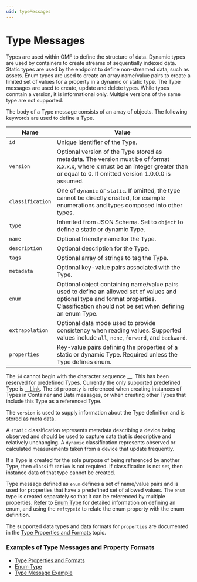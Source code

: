 ```yaml
---
uid: typeMessages
---
```


# Type Messages

Types are used within OMF to define the structure of data. Dynamic types are used by containers to create streams of sequentially indexed data. Static types are used by the endpoint to define non-streamed data, such as assets. Enum types are used to create an array name/value pairs to create a limited set of values for a property in a dynamic or static type. The Type messages are used to create, update and delete types. While types conntain a version, it is informational only.  Multiple versions of the same type are not supported.

The body of a Type message consists of an array of objects. The following keywords are used to define a Type.

| Name | Value |
| --- | --- |
| `id` | Unique identifier of the Type. |
| `version` | Optional version of the Type stored as metadata. The version must be of format x.x.x.x, where x must be an integer greater than or equal to 0. If omitted version 1.0.0.0 is assumed. |
| `classification` | One of `dynamic` or `static`. If omitted, the type cannot be directly created, for example enumerations and types composed into other types. |
| `type` | Inherited from JSON Schema. Set to `object` to define a static or dynamic Type. |
| `name` | Optional friendly name for the Type. |
| `description` | Optional description for the Type. |
| `tags` | Optional array of strings to tag the Type. |
| `metadata` | Optional key-value pairs associated with the Type. |
| `enum` | Optional object containing name/value pairs used to define an allowed set of values and optional type and format properties. Classification should not be set when defining an enum Type. |
| `extrapolation` | Optional data mode used to provide consistency when reading values. Supported values include `all`, `none`, `forward`, and `backward`. |
| `properties` | Key-value pairs defining the properties of a static or dynamic Type. Required unless the Type defines enum. |

The `id` cannot begin with the character sequence __. This has been reserved for predefined Types. Currently the only supported predefined Type
is [__Link](xref:linkType). The `id` property is referenced when creating instances of Types in Container and Data messages, or when
creating other Types that include this Type as a referenced Type.

The `version` is used to supply information about the Type definition and is stored as meta data.

A `static` classification represents metadata describing a device being observed and should be used to capture data that is descriptive and
relatively unchanging. A `dynamic` classification represents observed or calculated measurements taken from a device that update frequently.

If a Type is created for the sole purpose of being referenced by another Type, then `classification` is not required. If classification is not set, then instance data of that type cannot be created.

Type message defined as `enum` defines a set of name/value pairs and is used for properties that have a predefined set of allowed values.
The `enum` type is created separately so that it can be referenced by multiple properties. Refer to [Enum Type](xref:enumType) for detailed information on defining an enum, and using the `reftypeid` to relate the enum property with the enum definition.

The supported data types and data formats for `properties` are documented in the [Type Properties and Formats](xref:typePropertiesAndFormats) topic.

### Examples of Type Messages and Property Formats

   - [Type Properties and Formats](xref:typePropertiesAndFormats)
   - [Enum Type](xref:enumType)
   - [Type Message Example](xref:typeExample)
